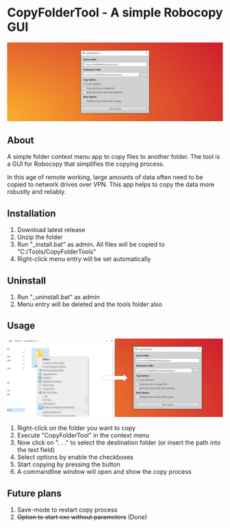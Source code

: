 # CopyFolderTool - A simple Robocopy GUI

![Image of application on gradient](screenshots/header-image.jpg?raw=true "Image of application on gradient")

## About

A simple folder context menu app to copy files to another folder. The tool is a GUI for Robocopy that simplifies the copying process.

In this age of remote working, large amounts of data often need to be copied to network drives over VPN. This app helps to copy the data more robustly and reliably.

## Installation

1. Download latest release
2. Unzip the folder
3. Run "_install.bat" as admin. All files will be copied to "C:/Tools/CopyFolderTools" 
4. Right-click menu entry will be set automatically

## Uninstall

1. Run "_uninstall.bat" as admin
2. Menu entry will be deleted and the tools folder also

## Usage

![Image of application for instruction](screenshots/instruction-image.jpg?raw=true "Image of application for instruction")

1. Right-click on the folder you want to copy
2. Execute "CopyFolderTool" in the context menu
3. Now click on ". . ." to select the destination folder (or insert the path into the text field)
4. Select options by enable the checkboxes
5. Start copying by pressing the button
6. A commandline window will open and show the copy process

## Future plans

1. Save-mode to restart copy process
2. ~~Option to start exe without parameters~~ (Done)